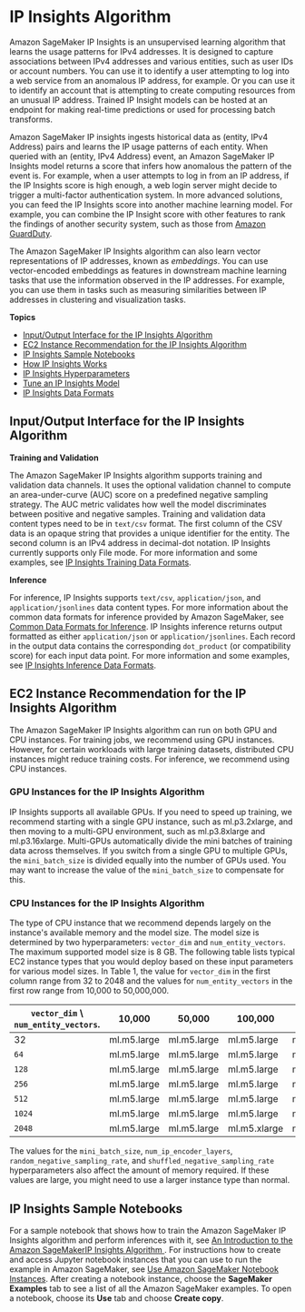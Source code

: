 # IP Insights Algorithm<a name="ip-insights"></a>

Amazon SageMaker IP Insights is an unsupervised learning algorithm that learns the usage patterns for IPv4 addresses\. It is designed to capture associations between IPv4 addresses and various entities, such as user IDs or account numbers\. You can use it to identify a user attempting to log into a web service from an anomalous IP address, for example\. Or you can use it to identify an account that is attempting to create computing resources from an unusual IP address\. Trained IP Insight models can be hosted at an endpoint for making real\-time predictions or used for processing batch transforms\.

Amazon SageMaker IP insights ingests historical data as \(entity, IPv4 Address\) pairs and learns the IP usage patterns of each entity\. When queried with an \(entity, IPv4 Address\) event, an Amazon SageMaker IP Insights model returns a score that infers how anomalous the pattern of the event is\. For example, when a user attempts to log in from an IP address, if the IP Insights score is high enough, a web login server might decide to trigger a multi\-factor authentication system\. In more advanced solutions, you can feed the IP Insights score into another machine learning model\. For example, you can combine the IP Insight score with other features to rank the findings of another security system, such as those from [Amazon GuardDuty](https://docs.aws.amazon.com/guardduty/latest/ug/what-is-guardduty.html)\.

The Amazon SageMaker IP Insights algorithm can also learn vector representations of IP addresses, known as *embeddings*\. You can use vector\-encoded embeddings as features in downstream machine learning tasks that use the information observed in the IP addresses\. For example, you can use them in tasks such as measuring similarities between IP addresses in clustering and visualization tasks\.

**Topics**
+ [Input/Output Interface for the IP Insights Algorithm](#ip-insights-inputoutput)
+ [EC2 Instance Recommendation for the IP Insights Algorithm](#ip-insights-instances)
+ [IP Insights Sample Notebooks](#ip-insights-sample-notebooks)
+ [How IP Insights Works](ip-insights-howitworks.md)
+ [IP Insights Hyperparameters](ip-insights-hyperparameters.md)
+ [Tune an IP Insights Model](ip-insights-tuning.md)
+ [IP Insights Data Formats](ip-insights-data-formats.md)

## Input/Output Interface for the IP Insights Algorithm<a name="ip-insights-inputoutput"></a>

**Training and Validation**

The Amazon SageMaker IP Insights algorithm supports training and validation data channels\. It uses the optional validation channel to compute an area\-under\-curve \(AUC\) score on a predefined negative sampling strategy\. The AUC metric validates how well the model discriminates between positive and negative samples\. Training and validation data content types need to be in `text/csv` format\. The first column of the CSV data is an opaque string that provides a unique identifier for the entity\. The second column is an IPv4 address in decimal\-dot notation\. IP Insights currently supports only File mode\. For more information and some examples, see [IP Insights Training Data Formats](ip-insights-training-data-formats.md)\.

**Inference**

For inference, IP Insights supports `text/csv`, `application/json`, and `application/jsonlines` data content types\. For more information about the common data formats for inference provided by Amazon SageMaker, see [Common Data Formats for Inference](cdf-inference.md)\. IP Insights inference returns output formatted as either `application/json` or `application/jsonlines`\. Each record in the output data contains the corresponding `dot_product` \(or compatibility score\) for each input data point\. For more information and some examples, see [IP Insights Inference Data Formats](ip-insights-inference-data-formats.md)\.

## EC2 Instance Recommendation for the IP Insights Algorithm<a name="ip-insights-instances"></a>

The Amazon SageMaker IP Insights algorithm can run on both GPU and CPU instances\. For training jobs, we recommend using GPU instances\. However, for certain workloads with large training datasets, distributed CPU instances might reduce training costs\. For inference, we recommend using CPU instances\.

### GPU Instances for the IP Insights Algorithm<a name="ip-insights-instances-gpu"></a>

IP Insights supports all available GPUs\. If you need to speed up training, we recommend starting with a single GPU instance, such as ml\.p3\.2xlarge, and then moving to a multi\-GPU environment, such as ml\.p3\.8xlarge and ml\.p3\.16xlarge\. Multi\-GPUs automatically divide the mini batches of training data across themselves\. If you switch from a single GPU to multiple GPUs, the `mini_batch_size` is divided equally into the number of GPUs used\. You may want to increase the value of the `mini_batch_size` to compensate for this\.

### CPU Instances for the IP Insights Algorithm<a name="ip-insights-instances-cpu"></a>

The type of CPU instance that we recommend depends largely on the instance's available memory and the model size\. The model size is determined by two hyperparameters: `vector_dim` and `num_entity_vectors`\. The maximum supported model size is 8 GB\. The following table lists typical EC2 instance types that you would deploy based on these input parameters for various model sizes\. In Table 1, the value for `vector_dim` in the first column range from 32 to 2048 and the values for `num_entity_vectors` in the first row range from 10,000 to 50,000,000\.


| `vector_dim` \\ `num_entity_vectors`\. | 10,000 | 50,000 | 100,000 | 500,000 | 1,000,000 | 5,000,000 | 10,000,000 | 50,000,000 | 
| --- | --- | --- | --- | --- | --- | --- | --- | --- | 
| 32 |  ml\.m5\.large  | ml\.m5\.large | ml\.m5\.large | ml\.m5\.large | ml\.m5\.large | ml\.m5\.xlarge | ml\.m5\.2xlarge | ml\.m5\.4xlarge | 
|  `64`  |  ml\.m5\.large  | ml\.m5\.large | ml\.m5\.large | ml\.m5\.large | ml\.m5\.large | ml\.m5\.2xlarge | ml\.m5\.2xlarge |  | 
|  `128`  |  ml\.m5\.large  | ml\.m5\.large | ml\.m5\.large | ml\.m5\.large | ml\.m5\.large | ml\.m5\.2xlarge | ml\.m5\.4xlarge |  | 
|  `256`  |  ml\.m5\.large  | ml\.m5\.large | ml\.m5\.large | ml\.m5\.large | ml\.m5\.xlarge | ml\.m5\.4xlarge |  |  | 
|  `512`  |  ml\.m5\.large  | ml\.m5\.large | ml\.m5\.large | ml\.m5\.large | ml\.m5\.2xlarge |  |  |  | 
|  `1024`  |  ml\.m5\.large  | ml\.m5\.large | ml\.m5\.large | ml\.m5\.xlarge | ml\.m5\.4xlarge |  |  |  | 
|  `2048`  |  ml\.m5\.large  | ml\.m5\.large | ml\.m5\.xlarge | ml\.m5\.xlarge |  |  |  |  | 

The values for the `mini_batch_size`, `num_ip_encoder_layers`, `random_negative_sampling_rate`, and `shuffled_negative_sampling_rate` hyperparameters also affect the amount of memory required\. If these values are large, you might need to use a larger instance type than normal\.

## IP Insights Sample Notebooks<a name="ip-insights-sample-notebooks"></a>

For a sample notebook that shows how to train the Amazon SageMaker IP Insights algorithm and perform inferences with it, see [An Introduction to the Amazon SageMakerIP Insights Algorithm ](https://github.com/awslabs/amazon-sagemaker-examples/blob/master/introduction_to_amazon_algorithms/ipinsights_login/ipinsights-tutorial.ipynb                 )\. For instructions how to create and access Jupyter notebook instances that you can use to run the example in Amazon SageMaker, see [Use Amazon SageMaker Notebook Instances](nbi.md)\. After creating a notebook instance, choose the **SageMaker Examples** tab to see a list of all the Amazon SageMaker examples\. To open a notebook, choose its **Use** tab and choose **Create copy**\.